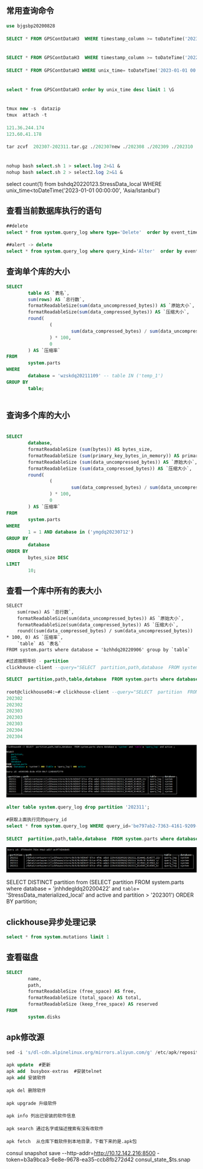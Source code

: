





## 常用查询命令

```sql
use bjgsbp20200828

SELECT * FROM GPSContDataH3  WHERE timestamp_column >= toDateTime('2023-01-01 00:00:00') AND timestamp_column < toDateTime('2023-01-02 00:00:00');


SELECT * FROM GPSContDataH3  WHERE timestamp_column >= toDateTime('2022-12-30 00:00:00') AND timestamp_column < toDateTime('2022-12-31 00:00:00');

SELECT * FROM GPSContDataH3 WHERE unix_time= toDateTime('2023-01-01 00:00:00', 'Asia/Istanbul')


select * from GPSContDataH3 order by unix_time desc limit 1 \G


tmux new -s  datazip
tmux  attach -t 

121.36.244.174
123.60.41.178

tar zcvf  202307-202311.tar.gz ./202307new ./202308 ./202309 ./202310  ./202311


nohup bash select.sh 1 > select.log 2>&1 &
nohup bash select.sh 2 > select2.log 2>&1 &
```








select count(1) from bshdq20220123.StressData_local WHERE unix_time<toDateTime('2023-01-01 00:00:00', 'Asia/Istanbul')



## 查看当前数据库执行的语句

```sql
##delete
select * from system.query_log where type='Delete'  order by event_time desc limit 10 \G;

##alert -> delete
select * from system.query_log where query_kind='Alter'  order by event_time desc limit 10 \G;
```







## 查询单个库的大小

```sql
SELECT
        table AS `表名`,
        sum(rows) AS `总行数`,
        formatReadableSize(sum(data_uncompressed_bytes)) AS `原始大小`,
        formatReadableSize(sum(data_compressed_bytes)) AS `压缩大小`,
        round(
                (
                        sum(data_compressed_bytes) / sum(data_uncompressed_bytes)
                ) * 100,
                0
        ) AS `压缩率`
FROM
        system.parts
WHERE
        database = 'wzskdq20211109' -- table IN ('temp_1')
GROUP BY
        table;
		
```



## 查询多个库的大小

```sql
		
SELECT
        database,
        formatReadableSize (sum(bytes)) AS bytes_size,
        formatReadableSize (sum(primary_key_bytes_in_memory)) AS primary_keys_size,
        formatReadableSize (sum(data_uncompressed_bytes)) AS `原始大小`,
        formatReadableSize (sum(data_compressed_bytes)) AS `压缩大小`,
        round(
                (
                        sum(data_compressed_bytes) / sum(data_uncompressed_bytes)
                ) * 100,
                0
        ) AS `压缩率`
FROM
        system.parts
WHERE
        1 = 1 AND database in ('ymgdq20230712')
GROUP BY
        database
ORDER BY
        bytes_size DESC
LIMIT
        10;		
```



## 查看一个库中所有的表大小

```shell
SELECT 
    sum(rows) AS `总行数`,
    formatReadableSize(sum(data_uncompressed_bytes)) AS `原始大小`,
    formatReadableSize(sum(data_compressed_bytes)) AS `压缩大小`,
    round((sum(data_compressed_bytes) / sum(data_uncompressed_bytes)) * 100, 0) AS `压缩率`,
    `table` AS `表名`
FROM system.parts where database = 'bzhhdq20220906' group by `table`
```





```sql
#过滤按照年份 - partition
clickhouse-client --query="SELECT  partition,path,database  FROM system.parts where database = 'tzgjq20211109' and \`table\`= 'DistanceContData_local' and active and partition < '202301' ;"
```





```sql
SELECT  partition,path,table,database  FROM system.parts where database = 'jnhhdegldq20200422' and `table`= 'TopInfoNodeData_local' and active ;

root@clickhouse04:~# clickhouse-client --query="SELECT  partition  FROM system.parts where database = 'jnhhdegldq20200422' and \`table\`= 'StressData_materialized_local' and active  and  partition < '202305' and partition > '202301' ;"
202302
202302
202303
202303
202303
202304
202304

```



![image-20231117202442355](images/image-20231117202442355.png)





```sql
alter table system.query_log drop partition '202311';

#获取上面执行完的query_id
select * from system.query_log WHERE query_id='be797ab2-7363-4161-9209-c592ca359ea7' \G;   #获取查询支持哪些字段

SELECT  partition,path,table,database  FROM system.parts where database = 'system' and `table`= 'query_log' and active ;
```



![image-20231117202048652](images/image-20231117202048652.png)





SELECT DISTINCT partition from  (SELECT  partition  FROM system.parts where database = 'jnhhdegldq20200422' and `table`= 'StressData_materialized_local' and active  and partition > '202301')  ORDER BY partition;





## clickhouse异步处理记录

```sql
select * from system.mutations limit 1
```





## 查看磁盘

```sql
SELECT
        name,
        path,
        formatReadableSize (free_space) AS free,
        formatReadableSize (total_space) AS total,
        formatReadableSize (keep_free_space) AS reserved
FROM
        system.disks
```







## apk修改源

```sql
sed -i 's/dl-cdn.alpinelinux.org/mirrors.aliyun.com/g' /etc/apk/repositories

apk update  #更新
apk add  busybox-extras  #安装telnet
apk add 安装软件

apk del 删除软件

apk upgrade 升级软件

apk info 列出已安装的软件信息

apk search 通过名字或描述搜索有没有改软件

apk fetch  从仓库下载软件到本地目录，下载下来的是.apk包
```

consul snapshot save --http-addr=http://10.12.142.216:8500 -token=b3a9bca3-6e8e-9678-ea35-ccb8fb272d42 consul_state_$ts.snap